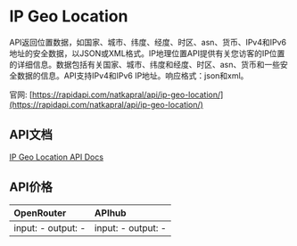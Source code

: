 # IP Geo Location

API返回位置数据，如国家、城市、纬度、经度、时区、asn、货币、IPv4和IPv6地址的安全数据，以JSON或XML格式。IP地理位置API提供有关您访客的IP位置的详细信息。数据包括有关国家、城市、纬度和经度、时区、asn、货币和一些安全数据的信息。API支持IPv4和IPv6 IP地址。响应格式：json和xml。

官网: [https://rapidapi.com/natkapral/api/ip-geo-location/](https://rapidapi.com/natkapral/api/ip-geo-location/)

## API文档

[IP Geo Location API Docs](../apis/zh/IP_Geo_Location.md)

## API价格

| OpenRouter | APIhub |
|:---|:---|
| input: - output: - | input: - output: - |
